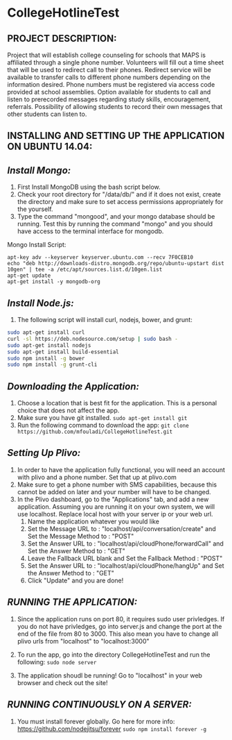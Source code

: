 CollegeHotlineTest
==================

PROJECT DESCRIPTION:
---------------------
Project that will establish college counseling for schools that MAPS is affiliated through a single phone number. Volunteers will fill out a time sheet that will be used to redirect call to their phones. Redirect service will be available to transfer calls to different phone numbers depending on the information desired. Phone numbers must be registered via access code provided at school assemblies. Option available for students to call and listen to prerecorded messages regarding study skills, encouragement, referrals. Possibility of allowing students to record their own messages that other students can listen to.

INSTALLING AND SETTING UP THE APPLICATION ON UBUNTU 14.04:
-----------------------------------------------------------
_Install Mongo:_
------------------
1. First Install MongoDB using the bash script below.
2. Check your root directory for "/data/db/" and if it does not exist, create the directory and make sure to set access permissions appropriately for the yourself.
3. Type the command "mongood", and your mongo database should be running. Test this by running the command "mongo" and you should have access to the terminal interface for mongodb.

Mongo Install Script:
```
apt-key adv --keyserver keyserver.ubuntu.com --recv 7F0CEB10
echo "deb http://downloads-distro.mongodb.org/repo/ubuntu-upstart dist 10gen" | tee -a /etc/apt/sources.list.d/10gen.list
apt-get update
apt-get install -y mongodb-org
```

_Install Node.js:_
--------------------
1. The following script will install curl, nodejs, bower, and grunt:
```bash
sudo apt-get install curl
curl -sl https://deb.nodesource.com/setup | sudo bash -
sudo apt-get install nodejs
sudo apt-get install build-essential
sudo npm install -g bower
sudo npm install -g grunt-cli
```
_Downloading the Application:_
----------------------------
1. Choose a location that is best fit for the application. This is a personal choice that does not affect the app.
2. Make sure you have git installed. `sudo apt-get install git`
3. Run the following command to download the app: `git clone https://github.com/mfouladi/CollegeHotlineTest.git`

_Setting Up Plivo:_
-----------------
1. In order to have the application fully functional, you will need an account with plivo and a phone number. Set that up at plivo.com
2. Make sure to get a phone number with SMS capabilities, because this cannot be added on later and your number will have to be changed.
3. In the Plivo dashboard, go to the "Applications" tab, and add a new application. Assuming you are running it on your own system, we will use localhost. Replace local host with your server ip or your web url.
   1. Name the application whatever you would like
   2. Set the Message URL to : "localhost/api/conversation/create" and Set the Message Method to : "POST"
   3. Set the Answer URL to : "localhost/api/cloudPhone/forwardCall" and Set the Answer Method to : "GET"
   4. Leave the Fallback URL blank and Set the Fallback Method : "POST"
   5. Set the Answer URL to : "localhost/api/cloudPhone/hangUp" and Set the Answer Method to : "GET"
   6. Click "Update" and you are done!

_RUNNING THE APPLICATION:_
------------------------
1. Since the application runs on port 80, it requires sudo user privledges. If you do not have privledges, go into server.js and change the port at the end of the file from 80 to 3000. This also mean you have to change all plivo urls from "localhost" to "localhost:3000"

2. To run the app, go into the directory CollegeHotlineTest and run the following: `sudo node server`
3. The application shoudl be running! Go to "localhost" in your web browser and check out the site!

_RUNNING CONTINUOUSLY ON A SERVER:_
----------------------------------
1. You must install forever globally. Go here for more info: https://github.com/nodejitsu/forever `sudo npm install forever -g`
  




